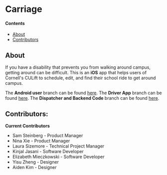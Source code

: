 # Carriage
 
#### Contents
  - [About](#about)
  - [Contributors](#contributors)
 
## About
If you have a disability that prevents you from walking around campus, getting around can be difficult. This is an **iOS** app that helps users of Cornell's CULift to schedule, edit, and find their school ride to get around campus. 
 
The **Android user** branch can be found [here](https://github.com/cornell-dti/carriage-android). The **Driver App** branch can be found [here](https://github.com/cornell-dti/carriage-driver). The **Dispatcher and Backend Code** branch can be found [here](https://github.com/cornell-dti/carriage-web). 
 
## Contributors: 
**Current Contributors**
* Sam Steinberg - Product Manager
* Nina Xie - Product Manager
* Laura Sizemore - Technical Project Manager
* Kinjal Jasani - Software Developer
* Elizabeth Mieczkowski - Software Developer
* Yisu Zheng - Designer
* Aiden Kim - Designer